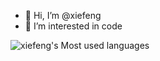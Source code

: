 - 👋 Hi, I’m @xiefeng
- 👀 I’m interested in code

![xiefeng's Most used languages](https://github-readme-stats.vercel.app/api/top-langs?username=xiefenga&show_icons=true&count_private=true&theme=gotham)

<!---
- 🌱 I’m currently learning ...
- 💞️ I’m looking to collaborate on ...
- 📫 How to reach me ...
--->

<!---
xiefenga/xiefenga is a ✨ special ✨ repository because its `README.md` (this file) appears on your GitHub profile.
You can click the Preview link to take a look at your changes.
--->
